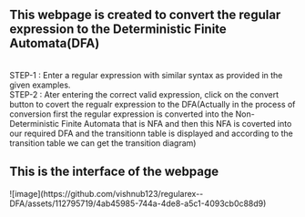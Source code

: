 <h2>This webpage is created to convert the regular expression to the Deterministic Finite Automata(DFA) </h2>
<br>
STEP-1 : Enter a regular expression with similar syntax as  provided in the given examples.
<br>
STEP-2 : Ater entering the correct valid expression, click on the convert button to covert the regualr expression to the DFA(Actually in the process of conversion first the regular expression is converted into the Non-Deterministic Finite Automata that is NFA and then this NFA is coverted into our required DFA and the transitionn table is displayed and according to the transition table we can get the transition diagram)
<br>
<h2>This is the interface of the webpage</h2>
![image](https://github.com/vishnub123/regularex--DFA/assets/112795719/4ab45985-744a-4de8-a5c1-4093cb0c88d9)
